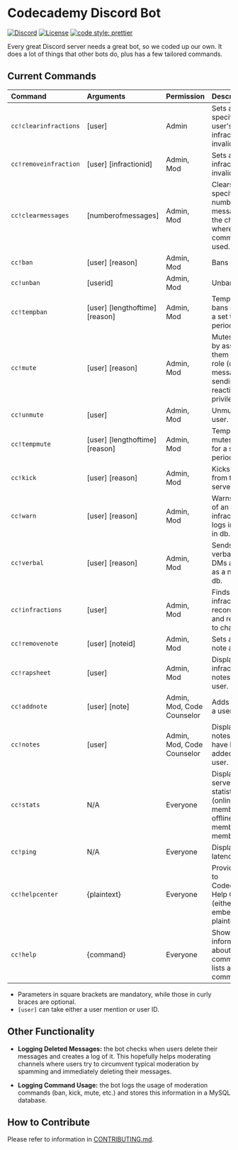 # Codecademy Discord Bot

[![Discord](https://img.shields.io/discord/605859344243884081.svg?label=&logo=discord&logoColor=ffffff&color=7389D8&labelColor=6A7EC2)](https://discord.gg/codecademy)
[![License](https://img.shields.io/badge/license-MIT-green)](LICENSE)
[![code style: prettier](https://img.shields.io/badge/code_style-prettier-ff69b4.svg?style=flat-square)](https://github.com/prettier/prettier)

Every great Discord server needs a great bot, so we coded up our own. It does a lot of things that other bots do, plus has a few tailored commands.

## Current Commands

| Command               | Arguments                      | Permission                 | Description                                                                                     |
| :-------------------- | :----------------------------- | :------------------------- | :---------------------------------------------------------------------------------------------- |
| `cc!clearinfractions` | [user]                         | Admin                      | Sets all the specified user's infractions as invalid.                                           |
| `cc!removeinfraction` | [user] [infractionid]          | Admin, Mod                 | Sets a single infraction as invalid.                                                            |
| `cc!clearmessages`    | [numberofmessages]             | Admin, Mod                 | Clears the specified number of messages in the channel where the command is used.               |
| `cc!ban`              | [user] [reason]                | Admin, Mod                 | Bans a user.                                                                                    |
| `cc!unban`            | [userid]                       | Admin, Mod                 | Unbans a user.                                                                                  |
| `cc!tempban`          | [user] [lengthoftime] [reason] | Admin, Mod                 | Temporarily bans a user for a set time period.                                                  |
| `cc!mute`             | [user] [reason]                | Admin, Mod                 | Mutes a user by assigning them a _Muted_ role (denies message sending and reacting privileges). |
| `cc!unmute`           | [user]                         | Admin, Mod                 | Unmutes a user.                                                                                 |
| `cc!tempmute`         | [user] [lengthoftime] [reason] | Admin, Mod                 | Temporarily mutes a user for a set time period.                                                 |
| `cc!kick`             | [user] [reason]                | Admin, Mod                 | Kicks a user from the server.                                                                   |
| `cc!warn`             | [user] [reason]                | Admin, Mod                 | Warns a user of an infraction and logs infraction in db.                                        |
| `cc!verbal`           | [user] [reason]                | Admin, Mod                 | Sends a user a verbal through DMs and logs as a note in db.                                     |
| `cc!infractions`      | [user]                         | Admin, Mod                 | Finds user infraction records in db and returns it to channel.                                  |
| `cc!removenote`       | [user] [noteid]                | Admin, Mod                 | Sets a single note as invalid.                                                                  |
| `cc!rapsheet`         | [user]                         | Admin, Mod                 | Displays all infractions and notes for a user.                                                  |
| `cc!addnote`          | [user] [note]                  | Admin, Mod, Code Counselor | Adds a note to a user.                                                                          |
| `cc!notes`            | [user]                         | Admin, Mod, Code Counselor | Displays all notes that have been added to a user.                                              |
| `cc!stats`            | N/A                            | Everyone                   | Displays basic server statistics (online members, offline members, total members).              |
| `cc!ping`             | N/A                            | Everyone                   | Displays bot latency.                                                                           |
| `cc!helpcenter`       | {plaintext}                    | Everyone                   | Provides links to Codecademy's Help Center (either embedded or plaintext).                      |
| `cc!help`             | {command}                      | Everyone                   | Shows information about a given command or lists all commands.                                  |

- Parameters in square brackets are mandatory, while those in curly braces are optional.
- `[user]` can take either a user mention or user ID.

## Other Functionality

- **Logging Deleted Messages:** the bot checks when users delete their messages and creates a log of it. This hopefully helps moderating channels where users try to circumvent typical moderation by spamming and immediately deleting their messages.

- **Logging Command Usage:** the bot logs the usage of moderation commands (ban, kick, mute, etc.) and stores this information in a MySQL database.

## How to Contribute

Please refer to information in [CONTRIBUTING.md](CONTRIBUTING.md).
